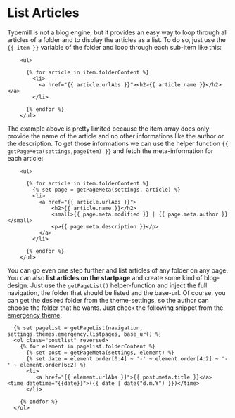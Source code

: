 # List Articles

Typemill is not a blog engine, but it provides an easy way to loop through all articles of a folder and to display the articles as a list. To do so, just use the `{{ item }}` variable of the folder and loop through each sub-item like this:

```
    <ul>
      
      {% for article in item.folderContent %}
        <li>
          <a href="{{ article.urlAbs }}"><h2>{{ article.name }}</h2></a>
        </li>
          
      {% endfor %}
    </ul>
```

The example above is pretty limited because the item array does only provide the name of the article and no other informations like the author or the description. To get those informations we can use the helper function `{{ getPageMeta(settings,pageItem) }}` and fetch the meta-information for each article:

```
    <ul>
      
      {% for article in item.folderContent %}
        {% set page = getPageMeta(settings, article) %}
        <li>
          <a href="{{ article.urlAbs }}">
              <h2>{{ article.name }}</h2>
              <small>{{ page.meta.modified }} | {{ page.meta.author }}</small>
              <p>{{ page.meta.description }}</p>
          </a>
        </li>
          
      {% endfor %}
    </ul>
```

You can go even one step further and list articles of any folder on any page. You can also **list articles on the startpage** and create some kind of blog-design. Just use the `getPageList()` helper-function and inject the full navigation, the folder that should be listed and the base-url. Of course, you can get the desired folder from the theme-settings, so the author can choose the folder that he wants. Just check the following snippet from the [emergency theme](https://themes.typemill.net/emergency):

```
  {% set pagelist = getPageList(navigation, settings.themes.emergency.listpages, base_url) %}
  <ol class="postlist" reversed>
    {% for element in pagelist.folderContent %}
      {% set post = getPageMeta(settings, element) %}
      {% set date = element.order[0:4] ~ '-' ~ element.order[4:2] ~ '-' ~ element.order[6:2] %}
      <li>
         <a href="{{ element.urlAbs }}">{{ post.meta.title }}</a> <time datetime="{{date}}">({{ date | date("d.m.Y") }})</time>
      </li>
									
    {% endfor %}
  </ol>
```

